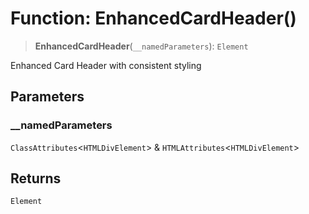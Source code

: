 # Function: EnhancedCardHeader()

> **EnhancedCardHeader**(`__namedParameters`): `Element`

Enhanced Card Header with consistent styling

## Parameters

### \_\_namedParameters

`ClassAttributes`\<`HTMLDivElement`\> & `HTMLAttributes`\<`HTMLDivElement`\>

## Returns

`Element`
